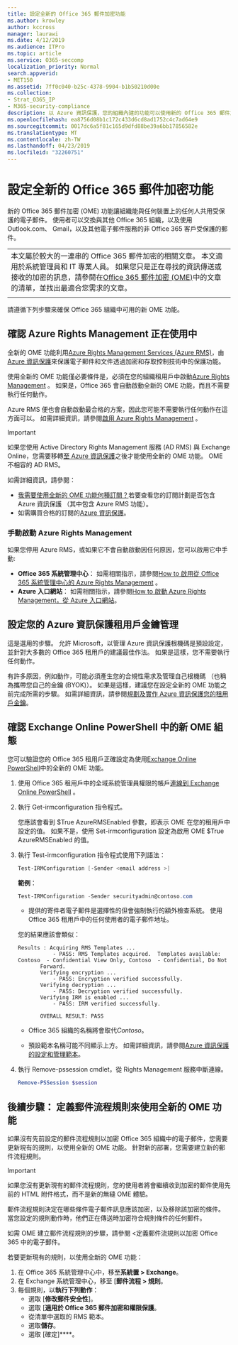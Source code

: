 ```yaml
---
title: 設定全新的 Office 365 郵件加密功能
ms.author: krowley
author: kccross
manager: laurawi
ms.date: 4/12/2019
ms.audience: ITPro
ms.topic: article
ms.service: O365-seccomp
localization_priority: Normal
search.appverid:
- MET150
ms.assetid: 7ff0c040-b25c-4378-9904-b1b50210d00e
ms.collection:
- Strat_O365_IP
- M365-security-compliance
description: 以 Azure 資訊保護，您的組織內建的功能可以使用新的 Office 365 郵件加密保護與組織內外的人員的電子郵件通訊。 全新的 OME 功能與其他 Office 365 組織、 Outlook.com、 Gmail，以及其他電子郵件服務搭配使用。
ms.openlocfilehash: ea8756d08b1c172c433d6cd8ad1752c4c7ad64e9
ms.sourcegitcommit: 0017dc6a5f81c165d9dfd88be39a6bb17856582e
ms.translationtype: MT
ms.contentlocale: zh-TW
ms.lasthandoff: 04/23/2019
ms.locfileid: "32260751"
---
```

# <a name="set-up-new-office-365-message-encryption-capabilities"></a>設定全新的 Office 365 郵件加密功能

新的 Office 365 郵件加密 (OME) 功能讓組織能與任何裝置上的任何人共用受保護的電子郵件。 使用者可以交換與其他 Office 365 組織，以及使用 Outlook.com、 Gmail，以及其他電子郵件服務的非 Office 365 客戶受保護的郵件。

||
|:-----|
|本文屬於較大的一連串的 Office 365 郵件加密的相關文章。 本文適用於系統管理員和 IT 專業人員。 如果您只是正在尋找的資訊傳送或接收的加密的訊息，請參閱在[Office 365 郵件加密 (OME)](ome.md)中的文章的清單，並找出最適合您需求的文章。 |
||

請遵循下列步驟來確保 Office 365 組織中可用的新 OME 功能。

## <a name="verify-that-azure-rights-management-is-active"></a>確認 Azure Rights Management 正在使用中

全新的 OME 功能利用[Azure Rights Management Services (Azure RMS)](https://docs.microsoft.com/en-us/azure/information-protection/what-is-information-protection)，由[Azure 資訊保護](https://docs.microsoft.com/en-us/azure/information-protection/what-is-azure-rms)來保護電子郵件和文件透過加密和存取控制技術中的保護功能。

使用全新的 OME 功能僅必要條件是，必須在您的組織租用戶中啟動[Azure Rights Management](https://docs.microsoft.com/en-us/azure/information-protection/what-is-azure-rms) 。 如果是，Office 365 會自動啟動全新的 OME 功能，而且不需要執行任何動作。

Azure RMS 便也會自動啟動最合格的方案，因此您可能不需要執行任何動作在這方面可以。 如需詳細資訊，請參閱[啟用 Azure Rights Management](https://docs.microsoft.com/en-gb/azure/information-protection/activate-service) 。

>[!IMPORTANT]
>如果您使用 Active Directory Rights Management 服務 (AD RMS) 與 Exchange Online，您需要移轉[至 Azure 資訊保護](https://docs.microsoft.com/en-us/azure/information-protection/migrate-from-ad-rms-to-azure-rms)之後才能使用全新的 OME 功能。 OME 不相容的 AD RMS。  

如需詳細資訊，請參閱：

- [我需要使用全新的 OME 功能何種訂閱？](ome-faq.md#what-subscriptions-do-i-need-to-use-the-new-ome-capabilities)若要查看您的訂閱計劃是否包含 Azure 資訊保護 （其中包含 Azure RMS 功能）。
- 如需購買合格的訂閱的[Azure 資訊保護](https://azure.microsoft.com/en-us/services/information-protection/)。  

### <a name="manually-activating-azure-rights-management"></a>手動啟動 Azure Rights Management

如果您停用 Azure RMS，或如果它不會自動啟動因任何原因，您可以啟用它中手動:

- **Office 365 系統管理中心**： 如需相關指示，請參閱[How to 啟用從 Office 365 系統管理中心的 Azure Rights Management](https://docs.microsoft.com/en-us/azure/information-protection/activate-office365) 。
- **Azure 入口網站**： 如需相關指示，請參閱[How to 啟動 Azure Rights Management，從 Azure 入口網站](https://docs.microsoft.com/en-gb/azure/information-protection/activate-azure)。

## <a name="configure-management-of-your-azure-information-protection-tenant-key"></a>設定您的 Azure 資訊保護租用戶金鑰管理

這是選用的步驟。 允許 Microsoft，以管理 Azure 資訊保護根機碼是預設設定，並針對大多數的 Office 365 租用戶的建議最佳作法。 如果是這樣，您不需要執行任何動作。

有許多原因，例如動作，可能必須產生您的合規性需求及管理自己根機碼 （也稱為攜帶您自己的金鑰 (BYOK)）。 如果是這樣，建議您在設定全新的 OME 功能之前完成所需的步驟。 如需詳細資訊，請參閱[規劃及實作 Azure 資訊保護您的租用戶金鑰](https://docs.microsoft.com/information-protection/plan-design/plan-implement-tenant-key)。

## <a name="verify-new-ome-configuration-in-exchange-online-powershell"></a>確認 Exchange Online PowerShell 中的新 OME 組態

您可以驗證您的 Office 365 租用戶正確設定為使用[Exchange Online PowerShell](https://docs.microsoft.com/en-us/powershell/exchange/exchange-online/exchange-online-powershell?view=exchange-ps)中的全新的 OME 功能。
  
1. 使用 Office 365 租用戶中的全域系統管理員權限的帳戶[連線到 Exchange Online PowerShell](https://docs.microsoft.com/en-us/powershell/exchange/exchange-online/connect-to-exchange-online-powershell/connect-to-exchange-online-powershell) 。

2. 執行 Get-irmconfiguration 指令程式。

     您應該會看到 $True AzureRMSEnabled 參數，即表示 OME 在您的租用戶中設定的值。 如果不是，使用 Set-irmconfiguration 設定為啟用 OME $True AzureRMSEnabled 的值。

3. 執行 Test-irmconfiguration 指令程式使用下列語法：

     ```powershell
     Test-IRMConfiguration [-Sender <email address >]
     ```  

   **範例**：

     ```powershell
     Test-IRMConfiguration -Sender securityadmin@contoso.com
     ```

     - 提供的寄件者電子郵件是選擇性的但會強制執行的額外檢查系統。 使用 Office 365 租用戶中的任何使用者的電子郵件地址。

     您的結果應該會類似：

     ```text
    Results : Acquiring RMS Templates ...
                - PASS: RMS Templates acquired.  Templates available: Contoso  - Confidential View Only, Contoso  - Confidential, Do Not
            Forward.
            Verifying encryption ...
                - PASS: Encryption verified successfully.
            Verifying decryption ...
                - PASS: Decryption verified successfully.
            Verifying IRM is enabled ...
                - PASS: IRM verified successfully.

            OVERALL RESULT: PASS
    ```

   - Office 365 組織的名稱將會取代*Contoso*。

   - 預設範本名稱可能不同顯示上方。 如需詳細資訊，請參閱[Azure 資訊保護的設定和管理範本](https://docs.microsoft.com/en-us/azure/information-protection/configure-policy-templates)。

4. 執行 Remove-pssession cmdlet，從 Rights Management 服務中斷連線。

     ```powershell
     Remove-PSSession $session
     ```

## <a name="next-steps-define-mail-flow-rules-to-use-new-ome-capabilities"></a>後續步驟： 定義郵件流程規則來使用全新的 OME 功能

如果沒有先前設定的郵件流程規則以加密 Office 365 組織中的電子郵件，您需要更新現有的規則，以使用全新的 OME 功能。 針對新的部署，您需要建立新的郵件流程規則。

>[!IMPORTANT]
>如果您沒有更新現有的郵件流程規則，您的使用者將會繼續收到加密的郵件使用先前的 HTML 附件格式，而不是新的無縫 OME 體驗。

郵件流程規則決定在哪些條件電子郵件訊息應該加密，以及移除該加密的條件。 當您設定的規則動作時，他們正在傳送時加密符合規則條件的任何郵件。
  
如需 OME 建立郵件流程規則的步驟，請參閱 <<c0>定義郵件流規則以加密 Office 365 中的電子郵件。

若要更新現有的規則，以使用全新的 OME 功能：

1. 在 Office 365 系統管理中心中，移至**系統置 > Exchange**。
2. 在 Exchange 系統管理中心，移至 [**郵件流程 > 規則**。
3. 每個規則，以**執行下列動作**：
    - 選取 [**修改郵件安全性**]。
    - 選取 [**適用於 Office 365 郵件加密和權限保護**。
    - 從清單中選取的 RMS 範本。
    - 選取**儲存**。
    - 選取 [確定]****。
